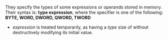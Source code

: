 
They specify the types of some expressions or operands stored in memory. Their syntax is: **type expression**, where the specifier is one of the following: **BYTE, WORD, DWORD, QWORD, TWORD**

- *expression* is treated temporarily, as having a *type* size of without destructively modifying its initial value.